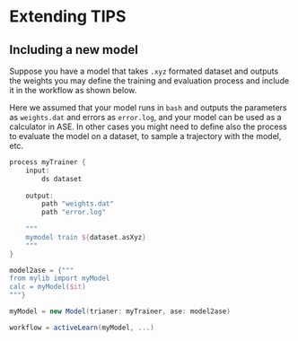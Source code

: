 # Extending TIPS

## Including a new model

Suppose you have a model that takes `.xyz` formated dataset and outputs the
weights you may define the training and evaluation process and include it in 
the workflow as shown below.

Here we assumed that your model runs in `bash` and outputs the parameters as
`weights.dat` and errors as `error.log`, and your model can be used as a
calculator in ASE. In other cases you might need to define also the process to
evaluate the model on a dataset, to sample a trajectory with the model, etc.

``` groovy
process myTrainer {
    input:
        ds dataset
    
    output:
        path "weights.dat"
        path "error.log"
        
    """
    mymodel train ${dataset.asXyz}
    """
}

model2ase = {"""
from mylib import myModel 
calc = myModel($it)
"""}

myModel = new Model(trianer: myTrainer, ase: model2ase)

workflow = activeLearn(myModel, ...)
```

